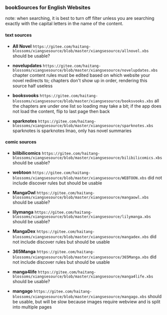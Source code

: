 ### bookSources for English Websites

note: when searching, it is best to turn off filter unless you are searching exactly with the capital letters in the name of the content. 

#### text sources

- **All Novel** `https://gitee.com/haitang-blossoms/xiangsesource/blob/master/xiangsesource/allnovel.xbs`
should be usable?

- **novelupdates** `https://gitee.com/haitang-blossoms/xiangsesource/blob/master/xiangsesource/novelupdates.xbs`
chapter content rules must be edited based on which website your novel redirects to; chapters don't show up in order, rendering this source half useless

- **booksvooks** `https://gitee.com/haitang-blossoms/xiangsesource/blob/master/xiangsesource/booksvooks.xbs`
all the chapters are under one list so loading may take a bit; if the app does not load the content, flip to last page then back

- **sparknotes** `https://gitee.com/haitang-blossoms/xiangsesource/blob/master/xiangsesource/sparknotes.xbs`
sparknotes is sparknotes lmao, only has novel summaries

#### comic sources

- **bilibilicomics** `https://gitee.com/haitang-blossoms/xiangsesource/blob/master/xiangsesource/bilibilicomics.xbs`
should be usable?

- **webtoon** `https://gitee.com/haitang-blossoms/xiangsesource/blob/master/xiangsesource/WEBTOON.xbs`
did not include discover rules but should be usable

- **MangaOwl** `https://gitee.com/haitang-blossoms/xiangsesource/blob/master/xiangsesource/mangaowl.xbs`
should be usable?

- **lilymanga** `https://gitee.com/haitang-blossoms/xiangsesource/blob/master/xiangsesource/lilymanga.xbs`
should be usable?

- **MangaDex** `https://gitee.com/haitang-blossoms/xiangsesource/blob/master/xiangsesource/mangadex.xbs`
did not include discover rules but should be usable

- **365Manga** `https://gitee.com/haitang-blossoms/xiangsesource/blob/master/xiangsesource/365Manga.xbs`
did not include discover rules but should be usable

- **manga4life** `https://gitee.com/haitang-blossoms/xiangsesource/blob/master/xiangsesource/manga4life.xbs`
should be usable?

- **mangago** `https://gitee.com/haitang-blossoms/xiangsesource/blob/master/xiangsesource/mangago.xbs`
should be usable, but will be slow because images require webview and is split into multiple pages